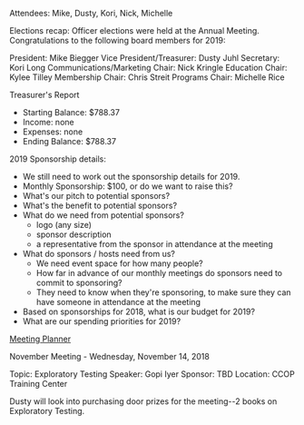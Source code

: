 Attendees: Mike, Dusty, Kori, Nick, Michelle

Elections recap: Officer elections were held at the Annual Meeting. Congratulations to the following board members for 2019:

President: Mike Biegger
Vice President/Treasurer: Dusty Juhl
Secretary: Kori Long
Communications/Marketing Chair: Nick Kringle
Education Chair: Kylee Tilley
Membership Chair: Chris Streit
Programs Chair: Michelle Rice

Treasurer's Report
- Starting Balance: $788.37
- Income: none
- Expenses: none
- Ending Balance: $788.37

2019 Sponsorship details:
- We still need to work out the sponsorship details for 2019.
- Monthly Sponsorship: $100, or do we want to raise this?
- What's our pitch to potential sponsors?
- What's the benefit to potential sponsors?
- What do we need from potential sponsors?
  - logo (any size)
  - sponsor description
  - a representative from the sponsor in attendance at the meeting
- What do sponsors / hosts need from us?
  - We need event space for how many people?
  - How far in advance of our monthly meetings do sponsors need to commit to sponsoring?
  - They need to know when they're sponsoring, to make sure they can have someone in attendance at the meeting
- Based on sponsorships for 2018, what is our budget for 2019?
- What are our spending priorities for 2019?

[Meeting Planner](https://docs.google.com/spreadsheets/d/1qY6O5bR5MWBwRZ-iIOG0dUWdoj8bld_chOMgfkDfrik/edit?usp=sharing)

November Meeting - Wednesday, November 14, 2018

Topic: Exploratory Testing
Speaker: Gopi Iyer
Sponsor: TBD
Location: CCOP Training Center

Dusty will look into purchasing door prizes for the meeting--2 books on Exploratory Testing.
